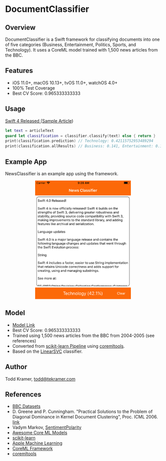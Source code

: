 # DocumentClassifier

## Overview

DocumentClassifier is a Swift framework for classifying documents into one of five categories (Business, Entertainment, Politics, Sports, and Technology). It uses a CoreML model trained with 1,500 news articles from the BBC.

## Features

- iOS 11.0+, macOS 10.13+, tvOS 11.0+, watchOS 4.0+
- 100% Test Coverage
- Best CV Score: 0.965333333333

## Usage

[Swift 4 Released (Sample Article](https://swift.org/blog/swift-4-0-released/))

```swift
let text = articleText
guard let classification = classifier.classify(text) else { return }
print(classification.prediction) // Technology: 0.42115752953489294
print(classification.allResults) // Business: 0.141, Entertainment: 0.138, Politics: 0.113, Sports: 0.187, Technology: 0.421
```

## Example App

NewsClassifier is an example app using the framework.

<div align="center">
<img src="https://github.com/toddkramer/DocumentClassifier/blob/master/NewsClassifier/Screenshot.png" alt="NewsClassifierExample" width="310" height="382" />
</div>

## Model

- [Model Link](https://github.com/toddkramer/DocumentClassifier/blob/master/Sources/DocumentClassification.mlmodel)
- Best CV Score: 0.965333333333
- Trained using 1,500 news articles from the BBC from 2004-2005 (see references)
- Converted from [scikit-learn Pipeline](http://scikit-learn.org/stable/modules/generated/sklearn.pipeline.Pipeline.html) using [coremltools](https://pypi.python.org/pypi/coremltools).
- Based on the [LinearSVC](http://scikit-learn.org/stable/modules/generated/sklearn.svm.LinearSVC.html) classifier.

## Author

Todd Kramer, todd@tekramer.com

## References
- [BBC Datasets](http://mlg.ucd.ie/datasets/bbc.html)
- D. Greene and P. Cunningham. "Practical Solutions to the Problem of Diagonal Dominance in Kernel Document Clustering", Proc. ICML 2006. [link](http://mlg.ucd.ie/files/publications/greene06icml.pdf)
- Vadym Markov, [SentimentPolarity](https://github.com/cocoa-ai/SentimentCoreMLDemo)
- [Awesome Core ML Models](https://github.com/likedan/Awesome-CoreML-Models)
- [scikit-learn](http://scikit-learn.org/stable/)
- [Apple Machine Learning](https://developer.apple.com/machine-learning/)
- [CoreML Framework](https://developer.apple.com/documentation/coreml)
- [coremltools](https://pypi.python.org/pypi/coremltools)
